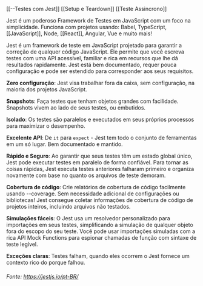 [[--Testes com Jest]]
[[Setup e Teardown]]
[[Teste Assincrono]]


Jest é um poderoso Framework de Testes em JavaScript com um foco na simplicidade. Funciona com projetos usando: Babel, TypeScript, [[JavaScript]], Node, [[React]], Angular, Vue e muito mais!

Jest é um framework de teste em JavaScript projetado para garantir a correção de qualquer código JavaScript. Ele permite que você escreva testes com uma API acessível, familiar e rica em recursos que lhe dá resultados rapidamente. Jest está bem documentado, requer pouca configuração e pode ser estendido para corresponder aos seus requisitos.


**Zero configuração**: Jest visa trabalhar fora da caixa, sem configuração, na maioria dos projetos JavaScript.

**Snapshots**: Faça testes que tenham objetos grandes com facilidade. Snapshots vivem ao lado de seus testes, ou embutidos.

**Isolado**: Os testes são paralelos e executados em seus próprios processos para maximizar o desempenho.

**Excelente API**: De `it` para `expect` - Jest tem todo o conjunto de ferramentas em um só lugar. Bem documentado e mantido.

**Rápido e Seguro**: Ao garantir que seus testes têm um estado global único, Jest pode executar testes em paralelo de forma confiável. Para tornar as coisas rápidas, Jest executa testes anteriores falharam primeiro e organiza novamente com base no quanto os arquivos de teste demoram.

**Cobertura de código**: Crie relatórios de cobertura de código facilmente usando --coverage. Sem necessidade adicional de configurações ou bibliotecas! Jest consegue coletar informações de cobertura de código de projetos inteiros, incluindo arquivos não testados.

**Simulações fáceis**: O Jest usa um resolvedor personalizado para importações em seus testes, simplificando a simulação de qualquer objeto fora do escopo do seu teste. Você pode usar importações simuladas com a rica API Mock Functions para espionar chamadas de função com sintaxe de teste legível.

**Exceções claras**: Testes falham, quando eles ocorrem o Jest fornece um contexto rico do porque falhou.

###### Fonte: https://jestjs.io/pt-BR/
